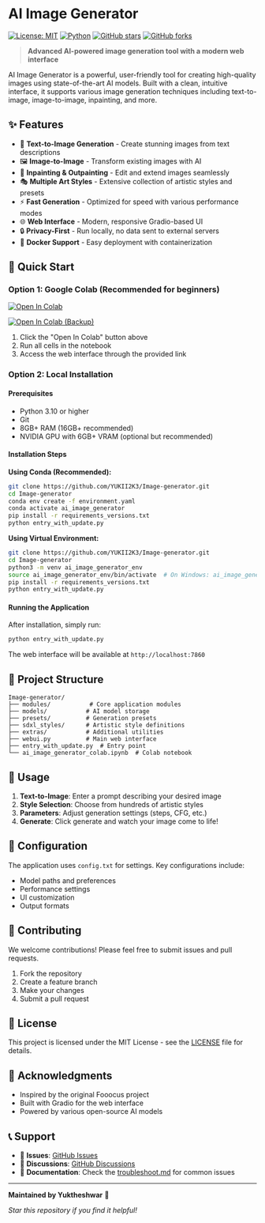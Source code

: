 # AI Image Generator

[![License: MIT](https://img.shields.io/badge/License-MIT-yellow.svg)](https://opensource.org/licenses/MIT)
[![Python](https://img.shields.io/badge/python-3.10+-blue.svg)](https://www.python.org/downloads/)
[![GitHub stars](https://img.shields.io/github/stars/YUKII2K3/Image-generator.svg?style=social&label=Star)](https://github.com/YUKII2K3/Image-generator)
[![GitHub forks](https://img.shields.io/github/forks/YUKII2K3/Image-generator.svg?style=social&label=Fork)](https://github.com/YUKII2K3/Image-generator)

> **Advanced AI-powered image generation tool with a modern web interface**

AI Image Generator is a powerful, user-friendly tool for creating high-quality images using state-of-the-art AI models. Built with a clean, intuitive interface, it supports various image generation techniques including text-to-image, image-to-image, inpainting, and more.

## ✨ Features

- 🎨 **Text-to-Image Generation** - Create stunning images from text descriptions
- 🖼️ **Image-to-Image** - Transform existing images with AI
- 🔧 **Inpainting & Outpainting** - Edit and extend images seamlessly
- 🎭 **Multiple Art Styles** - Extensive collection of artistic styles and presets
- ⚡ **Fast Generation** - Optimized for speed with various performance modes
- 🌐 **Web Interface** - Modern, responsive Gradio-based UI
- 🔒 **Privacy-First** - Run locally, no data sent to external servers
- 🐳 **Docker Support** - Easy deployment with containerization

## 🚀 Quick Start

### Option 1: Google Colab (Recommended for beginners)

[![Open In Colab](https://colab.research.google.com/assets/colab-badge.svg)](https://colab.research.google.com/github/YUKII2K3/Image-generator/blob/main/ai_image_generator_colab.ipynb)

[![Open In Colab (Backup)](https://colab.research.google.com/assets/colab-badge.svg)](https://colab.research.google.com/github/lllyasviel/Fooocus/blob/main/fooocus_colab.ipynb)

1. Click the "Open In Colab" button above
2. Run all cells in the notebook
3. Access the web interface through the provided link

### Option 2: Local Installation

#### Prerequisites
- Python 3.10 or higher
- Git
- 8GB+ RAM (16GB+ recommended)
- NVIDIA GPU with 6GB+ VRAM (optional but recommended)

#### Installation Steps

**Using Conda (Recommended):**
```bash
git clone https://github.com/YUKII2K3/Image-generator.git
cd Image-generator
conda env create -f environment.yaml
conda activate ai_image_generator
pip install -r requirements_versions.txt
python entry_with_update.py
```

**Using Virtual Environment:**
```bash
git clone https://github.com/YUKII2K3/Image-generator.git
cd Image-generator
python3 -m venv ai_image_generator_env
source ai_image_generator_env/bin/activate  # On Windows: ai_image_generator_env\Scripts\activate
pip install -r requirements_versions.txt
python entry_with_update.py
```

#### Running the Application

After installation, simply run:
```bash
python entry_with_update.py
```

The web interface will be available at `http://localhost:7860`

## 📁 Project Structure

```
Image-generator/
├── modules/           # Core application modules
├── models/           # AI model storage
├── presets/          # Generation presets
├── sdxl_styles/      # Artistic style definitions
├── extras/           # Additional utilities
├── webui.py          # Main web interface
├── entry_with_update.py  # Entry point
└── ai_image_generator_colab.ipynb  # Colab notebook
```

## 🎯 Usage

1. **Text-to-Image**: Enter a prompt describing your desired image
2. **Style Selection**: Choose from hundreds of artistic styles
3. **Parameters**: Adjust generation settings (steps, CFG, etc.)
4. **Generate**: Click generate and watch your image come to life!

## 🔧 Configuration

The application uses `config.txt` for settings. Key configurations include:
- Model paths and preferences
- Performance settings
- UI customization
- Output formats

## 🤝 Contributing

We welcome contributions! Please feel free to submit issues and pull requests.

1. Fork the repository
2. Create a feature branch
3. Make your changes
4. Submit a pull request

## 📄 License

This project is licensed under the MIT License - see the [LICENSE](LICENSE) file for details.

## 🙏 Acknowledgments

- Inspired by the original Fooocus project
- Built with Gradio for the web interface
- Powered by various open-source AI models

## 📞 Support

- 📧 **Issues**: [GitHub Issues](https://github.com/YUKII2K3/Image-generator/issues)
- 💬 **Discussions**: [GitHub Discussions](https://github.com/YUKII2K3/Image-generator/discussions)
- 📖 **Documentation**: Check the [troubleshoot.md](troubleshoot.md) for common issues

---

**Maintained by Yuktheshwar** 🚀

*Star this repository if you find it helpful!*
